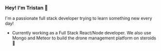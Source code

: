 ### Hey! I'm Tristan 👋

I'm a passionate full stack developer trying to learn something new every day!

- Currently working as a Full Stack React/Node developer. We also use Mongo and Meteor to build the drone management platform on steroids 🚀

<!--
**titivermeesch/titivermeesch** is a ✨ _special_ ✨ repository because its `README.md` (this file) appears on your GitHub profile.

Here are some ideas to get you started:

- 🔭 I’m currently working on ...
- 🌱 I’m currently learning ...
- 👯 I’m looking to collaborate on ...
- 🤔 I’m looking for help with ...
- 💬 Ask me about ...
- 📫 How to reach me: ...
- 😄 Pronouns: ...
- ⚡ Fun fact: ...
-->
